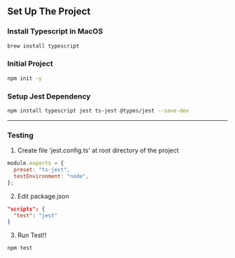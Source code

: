 ## Set Up The Project

### Install Typescript in MacOS
```bash
brew install typescript
```

### Initial Project
```bash
npm init -y
```

### Setup Jest Dependency 
```bash
npm install typescript jest ts-jest @types/jest --save-dev
```
---
### Testing 
1. Create file 'jest.config.ts' at root directory of the project
```javascript
module.exports = {
  preset: "ts-jest",
  testEnvironment: "node",
};
```

2. Edit package.json 
```json
"scripts": {
  "test": "jest"
}
```
3. Run Test!!
```bash
npm test
```








